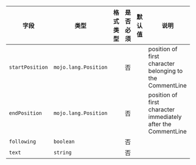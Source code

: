 | 字段 | 类型 | 格式类型 | 是否必须 | 默认值 | 说明 |
|---|---|---|---|---|---|
| `startPosition` | `mojo.lang.Position` |  | 否 |  | position of first character belonging to the CommentLine |
| `endPosition` | `mojo.lang.Position` |  | 否 |  | position of first character immediately after the CommentLine |
| `following` | `boolean` |  | 否 |  |
| `text` | `string` |  | 否 |  |
